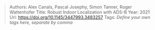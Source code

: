 > Authors: Alex Canals, Pascal Josephy, Simon Tanner, Roger Wattenhofer
> Title: Robust Indoor Localization with ADS-B
> Year: 2021
> Url: https://doi.org/10.1145/3447993.3483257
> Tags: *Define your own tags here, separate by comma*